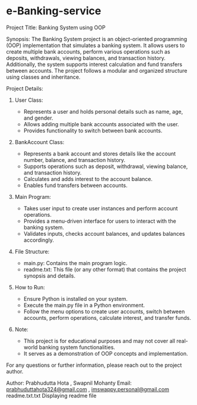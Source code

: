 # e-Banking-service
Project Title: Banking System using OOP

Synopsis:
The Banking System project is an object-oriented programming (OOP) implementation that simulates a banking system. It allows users to create multiple bank accounts, perform various operations such as deposits, withdrawals, viewing balances, and transaction history. Additionally, the system supports interest calculation and fund transfers between accounts. The project follows a modular and organized structure using classes and inheritance.

Project Details:
1. User Class:
   - Represents a user and holds personal details such as name, age, and gender.
   - Allows adding multiple bank accounts associated with the user.
   - Provides functionality to switch between bank accounts.

2. BankAccount Class:
   - Represents a bank account and stores details like the account number, balance, and transaction history.
   - Supports operations such as deposit, withdrawal, viewing balance, and transaction history.
   - Calculates and adds interest to the account balance.
   - Enables fund transfers between accounts.

3. Main Program:
   - Takes user input to create user instances and perform account operations.
   - Provides a menu-driven interface for users to interact with the banking system.
   - Validates inputs, checks account balances, and updates balances accordingly.

4. File Structure:
   - main.py: Contains the main program logic.
   - readme.txt: This file (or any other format) that contains the project synopsis and details.

5. How to Run:
   - Ensure Python is installed on your system.
   - Execute the main.py file in a Python environment.
   - Follow the menu options to create user accounts, switch between accounts, perform operations, calculate interest, and transfer funds.

6. Note:
   - This project is for educational purposes and may not cover all real-world banking system functionalities.
   - It serves as a demonstration of OOP concepts and implementation.

For any questions or further information, please reach out to the project author.

Author: Prabhudutta  Hota , Swapnil Mohanty
Email: prabhuduttahota324@gmail.com , imswappy.personal@gmail.com
readme.txt.txt
Displaying readme file
